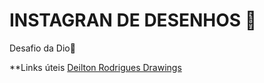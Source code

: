 # INSTAGRAN DE DESENHOS 🎨
Desafio da Dio🏅

**Links úteis
[Deilton Rodrigues Drawings](https://www.instagram.com/deiltonrodriguesdrawings/)
